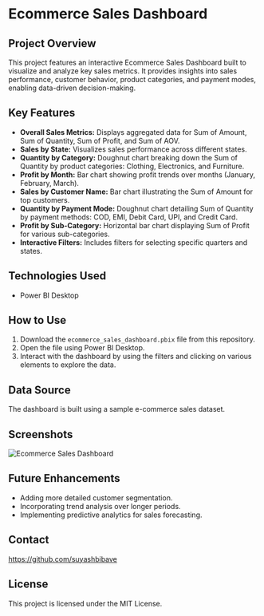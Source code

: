 # Ecommerce Sales Dashboard

## Project Overview
This project features an interactive Ecommerce Sales Dashboard built to visualize and analyze key sales metrics. It provides insights into sales performance, customer behavior, product categories, and payment modes, enabling data-driven decision-making.

## Key Features
* **Overall Sales Metrics:** Displays aggregated data for Sum of Amount, Sum of Quantity, Sum of Profit, and Sum of AOV.
* **Sales by State:** Visualizes sales performance across different states.
* **Quantity by Category:** Doughnut chart breaking down the Sum of Quantity by product categories: Clothing, Electronics, and Furniture.
* **Profit by Month:** Bar chart showing profit trends over months (January, February, March).
* **Sales by Customer Name:** Bar chart illustrating the Sum of Amount for top customers.
* **Quantity by Payment Mode:** Doughnut chart detailing Sum of Quantity by payment methods: COD, EMI, Debit Card, UPI, and Credit Card.
* **Profit by Sub-Category:** Horizontal bar chart displaying Sum of Profit for various sub-categories.
* **Interactive Filters:** Includes filters for selecting specific quarters and states.

## Technologies Used
* Power BI Desktop

## How to Use
1.  Download the `ecommerce_sales_dashboard.pbix` file from this repository.
2.  Open the file using Power BI Desktop.
3.  Interact with the dashboard by using the filters and clicking on various elements to explore the data.

## Data Source
The dashboard is built using a sample e-commerce sales dataset.

## Screenshots
![Ecommerce Sales Dashboard](image_990fd7.jpg)

## Future Enhancements
* Adding more detailed customer segmentation.
* Incorporating trend analysis over longer periods.
* Implementing predictive analytics for sales forecasting.

## Contact
https://github.com/suyashbibave

## License
This project is licensed under the MIT License.
